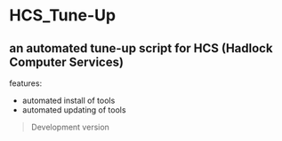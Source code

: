 # HCS_Tune-Up
an automated tune-up script for HCS (Hadlock Computer Services)
---
features:
* automated install of tools
* automated updating of tools
 
>Development version 
